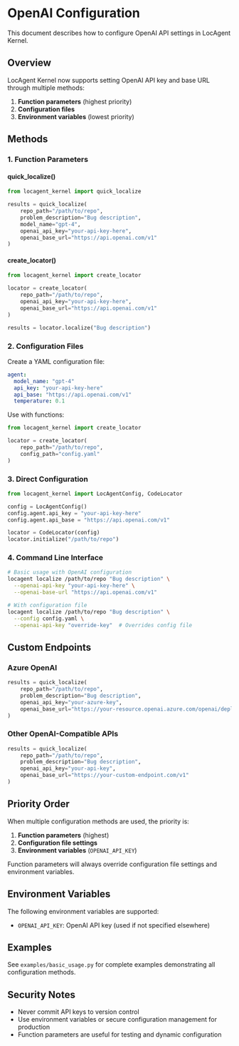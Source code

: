# OpenAI Configuration

This document describes how to configure OpenAI API settings in LocAgent Kernel.

## Overview

LocAgent Kernel now supports setting OpenAI API key and base URL through multiple methods:

1. **Function parameters** (highest priority)
2. **Configuration files**
3. **Environment variables** (lowest priority)

## Methods

### 1. Function Parameters

#### quick_localize()

```python
from locagent_kernel import quick_localize

results = quick_localize(
    repo_path="/path/to/repo",
    problem_description="Bug description",
    model_name="gpt-4",
    openai_api_key="your-api-key-here",
    openai_base_url="https://api.openai.com/v1"
)
```

#### create_locator()

```python
from locagent_kernel import create_locator

locator = create_locator(
    repo_path="/path/to/repo",
    openai_api_key="your-api-key-here",
    openai_base_url="https://api.openai.com/v1"
)

results = locator.localize("Bug description")
```

### 2. Configuration Files

Create a YAML configuration file:

```yaml
agent:
  model_name: "gpt-4"
  api_key: "your-api-key-here"
  api_base: "https://api.openai.com/v1"
  temperature: 0.1
```

Use with functions:

```python
from locagent_kernel import create_locator

locator = create_locator(
    repo_path="/path/to/repo",
    config_path="config.yaml"
)
```

### 3. Direct Configuration

```python
from locagent_kernel import LocAgentConfig, CodeLocator

config = LocAgentConfig()
config.agent.api_key = "your-api-key-here"
config.agent.api_base = "https://api.openai.com/v1"

locator = CodeLocator(config)
locator.initialize("/path/to/repo")
```

### 4. Command Line Interface

```bash
# Basic usage with OpenAI configuration
locagent localize /path/to/repo "Bug description" \
  --openai-api-key "your-api-key-here" \
  --openai-base-url "https://api.openai.com/v1"

# With configuration file
locagent localize /path/to/repo "Bug description" \
  --config config.yaml \
  --openai-api-key "override-key"  # Overrides config file
```

## Custom Endpoints

### Azure OpenAI

```python
results = quick_localize(
    repo_path="/path/to/repo",
    problem_description="Bug description",
    openai_api_key="your-azure-key",
    openai_base_url="https://your-resource.openai.azure.com/openai/deployments/your-deployment"
)
```

### Other OpenAI-Compatible APIs

```python
results = quick_localize(
    repo_path="/path/to/repo",
    problem_description="Bug description",
    openai_api_key="your-api-key",
    openai_base_url="https://your-custom-endpoint.com/v1"
)
```

## Priority Order

When multiple configuration methods are used, the priority is:

1. **Function parameters** (highest)
2. **Configuration file settings**
3. **Environment variables** (`OPENAI_API_KEY`)

Function parameters will always override configuration file settings and environment variables.

## Environment Variables

The following environment variables are supported:

- `OPENAI_API_KEY`: OpenAI API key (used if not specified elsewhere)

## Examples

See `examples/basic_usage.py` for complete examples demonstrating all configuration methods.

## Security Notes

- Never commit API keys to version control
- Use environment variables or secure configuration management for production
- Function parameters are useful for testing and dynamic configuration